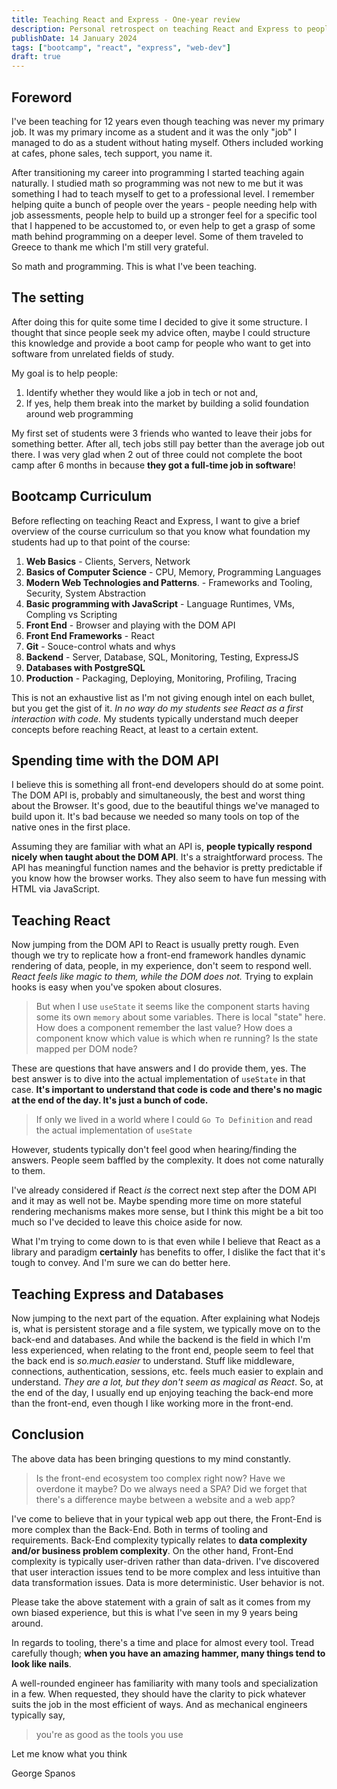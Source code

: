 ```yaml
---
title: Teaching React and Express - One-year review
description: Personal retrospect on teaching React and Express to people with no programming background.
publishDate: 14 January 2024
tags: ["bootcamp", "react", "express", "web-dev"]
draft: true
---
```


## Foreword

I've been teaching for 12 years even though teaching was never my primary job. It was my primary income as a student and it was the only "job" I managed to do as a student without hating myself. Others included working at cafes, phone sales, tech support, you name it.

After transitioning my career into programming I started teaching again naturally. I studied math so programming was not new to me but it was something I had to teach myself to get to a professional level. I remember helping quite a bunch of people over the years - people needing help with job assessments, people help to build up a stronger feel for a specific tool that I happened to be accustomed to, or even help to get a grasp of some math behind programming on a deeper level. Some of them traveled to Greece to thank me which I'm still very grateful.

So math and programming. This is what I've been teaching.

## The setting

After doing this for quite some time I decided to give it some structure. I thought that since people seek my advice often, maybe I could structure this knowledge and provide a boot camp for people who want to get into software from unrelated fields of study.

My goal is to help people:

1. Identify whether they would like a job in tech or not and,
2. If yes, help them break into the market by building a solid foundation around web programming

My first set of students were 3 friends who wanted to leave their jobs for something better. After all, tech jobs still pay better than the average job out there. I was very glad when 2 out of three could not complete the boot camp after 6 months in because **they got a full-time job in software**!

## Bootcamp Curriculum

Before reflecting on teaching React and Express, I want to give a brief overview of the course curriculum so that you know what foundation my students had up to that point of the course:

1. **Web Basics** - Clients, Servers, Network
2. **Basics of Computer Science** - CPU, Memory, Programming Languages
3. **Modern Web Technologies and Patterns**. - Frameworks and Tooling, Security, System Abstraction
4. **Basic programming with JavaScript** - Language Runtimes, VMs, Compling vs Scripting
5. **Front End** - Browser and playing with the DOM API
6. **Front End Frameworks** - React
7. **Git** - Souce-control whats and whys
8. **Backend** - Server, Database, SQL, Monitoring, Testing, ExpressJS
9. **Databases with PostgreSQL**
10. **Production** - Packaging, Deploying, Monitoring, Profiling, Tracing

This is not an exhaustive list as I'm not giving enough intel on each bullet, but you get the gist of it. _In no way do my students see React as a first interaction with code._ My students typically understand much deeper concepts before reaching React, at least to a certain extent.

## Spending time with the DOM API

I believe this is something all front-end developers should do at some point. The DOM API is, probably and simultaneously, the best and worst thing about the Browser. It's good, due to the beautiful things we've managed to build upon it. It's bad because we needed so many tools on top of the native ones in the first place.

Assuming they are familiar with what an API is, **people typically respond nicely when taught about the DOM API**. It's a straightforward process. The API has meaningful function names and the behavior is pretty predictable if you know how the browser works. They also seem to have fun messing with HTML via JavaScript.

## Teaching React

Now jumping from the DOM API to React is usually pretty rough. Even though we try to replicate how a front-end framework handles dynamic rendering of data, people, in my experience, don't seem to respond well. _React feels like magic to them, while the DOM does not._ Trying to explain hooks is easy when you've spoken about closures.

> But when I use `useState` it seems like the component starts having some its own `memory` about some variables. There is local "state" here. How does a component remember the last value? How does a component know which value is which when re running? Is the state mapped per DOM node?

These are questions that have answers and I do provide them, yes. The best answer is to dive into the actual implementation of `useState` in that case. **It's important to understand that code is code and there's no magic at the end of the day. It's just a bunch of code.**

> If only we lived in a world where I could `Go To Definition` and read the actual implementation of `useState`

However, students typically don't feel good when hearing/finding the answers. People seem baffled by the complexity. It does not come naturally to them.

I've already considered if React _is_ the correct next step after the DOM API and it may as well not be. Maybe spending more time on more stateful rendering mechanisms makes more sense, but I think this might be a bit too much so I've decided to leave this choice aside for now.

What I'm trying to come down to is that even while I believe that React as a library and paradigm **certainly** has benefits to offer, I dislike the fact that it's tough to convey. And I'm sure we can do better here.

## Teaching Express and Databases

Now jumping to the next part of the equation. After explaining what Nodejs is, what is persistent storage and a file system, we typically move on to the back-end and databases. And while the backend is the field in which I'm less experienced, when relating to the front end, people seem to feel that the back end is _so.much.easier_ to understand.
Stuff like middleware, connections, authentication, sessions, etc. feels much easier to explain and understand. _They are a lot, but they don't seem as magical as React_. So, at the end of the day, I usually end up enjoying teaching the back-end more than the front-end, even though I like working more in the front-end.

## Conclusion

The above data has been bringing questions to my mind constantly.

> Is the front-end ecosystem too complex right now? Have we overdone it maybe? Do we always need a SPA? Did we forget that there's a difference maybe between a website and a web app?

I've come to believe that in your typical web app out there, the Front-End is more complex than the Back-End. Both in terms of tooling and requirements. Back-End complexity typically relates to **data complexity and/or business problem complexity**. On the other hand, Front-End complexity is typically user-driven rather than data-driven. I've discovered that user interaction issues tend to be more complex and less intuitive than data transformation issues. Data is more deterministic. User behavior is not.

Please take the above statement with a grain of salt as it comes from my own biased experience, but this is what I've seen in my 9 years being around.

In regards to tooling, there's a time and place for almost every tool. Tread carefully though; **when you have an amazing hammer, many things tend to look like nails**.

A well-rounded engineer has familiarity with many tools and specialization in a few. When requested, they should have the clarity to pick whatever suits the job in the most efficient of ways. And as mechanical engineers typically say,

> you're as good as the tools you use

Let me know what you think

George Spanos
